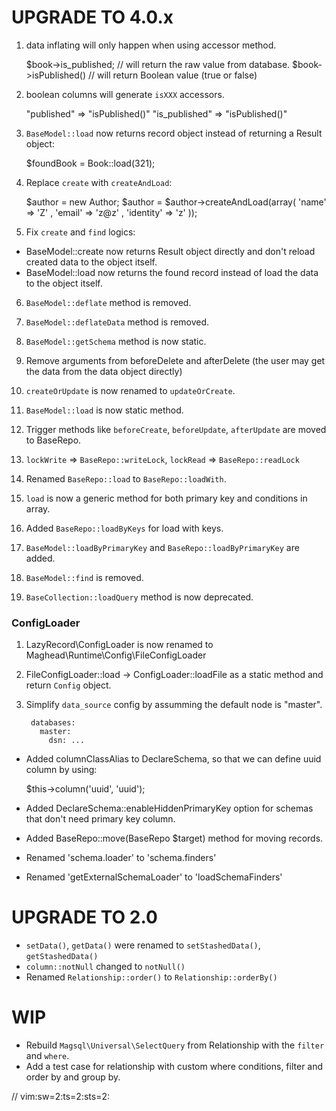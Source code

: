 UPGRADE TO 4.0.x
======================

1. data inflating will only happen when using accessor method.

    $book->is_published; // will return the raw value from database.
    $book->isPublished() // will return Boolean value (true or false)

2. boolean columns will generate `isXXX` accessors.

    "published" => "isPublished()"
    "is_published" => "isPublished()"

3. `BaseModel::load` now returns record object instead of returning a Result object:

    $foundBook = Book::load(321);

4. Replace `create` with `createAndLoad`:

    $author = new Author;
    $author = $author->createAndLoad(array( 'name' => 'Z' , 'email' => 'z@z' , 'identity' => 'z' ));

5. Fix `create` and `find` logics:
  - BaseModel::create now returns Result object directly and don't reload
    created data to the object itself.
  - BaseModel::load now returns the found record instead of load the data 
    to the object itself.

6. `BaseModel::deflate` method is removed.

7. `BaseModel::deflateData` method is removed.

8. `BaseModel::getSchema` method is now static.

9. Remove arguments from beforeDelete and afterDelete (the user may get the data from the data object directly)

10. `createOrUpdate` is now renamed to `updateOrCreate`.

11. `BaseModel::load` is now static method.

12. Trigger methods like `beforeCreate`, `beforeUpdate`, `afterUpdate` are moved to BaseRepo.

13. `lockWrite` => `BaseRepo::writeLock`, `lockRead` => `BaseRepo::readLock`

14. Renamed `BaseRepo::load` to `BaseRepo::loadWith`.

15. `load` is now a generic method for both primary key and conditions in array.

16. Added `BaseRepo::loadByKeys` for load with keys.

17. `BaseModel::loadByPrimaryKey` and `BaseRepo::loadByPrimaryKey` are added.

18. `BaseModel::find` is removed.

19. `BaseCollection::loadQuery` method is now deprecated.

### ConfigLoader

1. LazyRecord\ConfigLoader is now renamed to Maghead\\Runtime\\Config\\FileConfigLoader

1. FileConfigLoader::load -> ConfigLoader::loadFile as a static method and 
    return `Config` object.

2. Simplify `data_source` config by assumming the default node is "master".

        databases:
          master:
            dsn: ...

- Added columnClassAlias to DeclareSchema, so that we can define uuid column by using:

    $this->column('uuid', 'uuid');

- Added DeclareSchema::enableHiddenPrimaryKey option for schemas that don't need primary key column.

- Added BaseRepo::move(BaseRepo $target) method for moving records.

- Renamed 'schema.loader' to 'schema.finders'

- Renamed 'getExternalSchemaLoader' to 'loadSchemaFinders'



UPGRADE TO 2.0
======================

- `setData()`, `getData()` were renamed to `setStashedData()`, `getStashedData()`
- `column::notNull` changed to `notNull()`
- Renamed `Relationship::order()` to `Relationship::orderBy()`

WIP
======================

- Rebuild `Magsql\Universal\SelectQuery` from Relationship with the `filter` and `where`.
- Add a test case for relationship with custom where conditions, filter and order by and group by.

// vim:sw=2:ts=2:sts=2:
